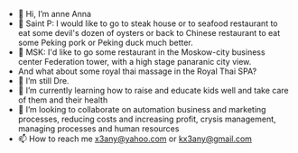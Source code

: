 - 👋 Hi, I’m anne Anna
- 🌱 Saint P: I would like to go to steak house or to seafood restaurant to eat some devil's dozen of oysters or back to Chinese restaurant to eat some Peking pork or Peking duck much better.
- 🌱 MSK: I'd like to go some restaurant in the Moskow-city business center Federation tower, with a high stage panaranic city view.
- And what about some royal thai massage in the Royal Thai SPA?
- 👀 I’m still Dre.
- 🌱 I’m currently learning how to raise and educate kids well and take care of them and their health 
- 💞️ I’m looking to collaborate on automation business and marketing processes, reducing costs and increasing profit, crysis management, managing processes and human resources
- 📫 How to reach me x3any@yahoo.com or kx3any@gmail.com
<!---
x3kany/x3kany is a ✨ special ✨ repository because its `README.md` (this file) appears on your GitHub profile.
You can click the Preview link to take a look at your changes.
--->
